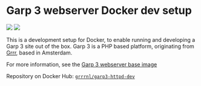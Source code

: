 # Garp 3 webserver Docker dev setup
[![](https://images.microbadger.com/badges/version/grrrnl/garp3-httpd-dev.svg)](http://microbadger.com/images/grrrnl/garp3-httpd-dev)
[![](https://images.microbadger.com/badges/image/grrrnl/garp3-httpd-dev.svg)](http://microbadger.com/images/grrrnl/garp3-httpd-dev)

This is a development setup for Docker, to enable running and developing a Garp 3 site out of the box.
Garp 3 is a PHP based platform, originating from [Grrr](https://github.com/grrr-amsterdam), based in Amsterdam.

For more information, see the [Garp 3 webserver base image](https://github.com/grrr-amsterdam/garp3-httpd-docker)

Repository on Docker Hub: [`grrrnl/garp3-httpd-dev`](https://hub.docker.com/r/grrrnl/garp3-httpd-dev/)
